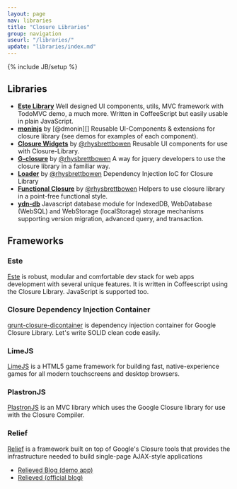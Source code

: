 ```yaml
---
layout: page
nav: libraries
title: "Closure Libraries"
group: navigation
useurl: "/libraries/"
update: "libraries/index.md"
---
```

{% include JB/setup %}

## Libraries

* [**Este Library**](https://github.com/steida/este-library) Well designed UI components, utils, MVC framework with TodoMVC demo, a much more. Written in CoffeeScript but easily usable in plain JavaScript.
* [**moninjs**](https://github.com/dmonin/moninjs) by [@dmonin][] Reusable UI-Components & extensions for closure library (see demos for examples of each component).
* [**Closure Widgets**](https://github.com/rhysbrettbowen/closure-widgets#readme) by [@rhysbrettbowen][] Reusable UI components for use with Closure-Library.
* [**G-closure**](https://github.com/rhysbrettbowen/G-closure#readme) by [@rhysbrettbowen][] A way for jquery developers to use the closure library in a familiar way.
* [**Loader**](https://github.com/rhysbrettbowen/Loader#readme) by [@rhysbrettbowen][] Dependency Injection IoC for Closure Library
* [**Functional Closure**](https://github.com/rhysbrettbowen/functional-closure#readme) by [@rhysbrettbowen][] Helpers to use closure library in a point-free functional style.
* [**ydn-db**](http://git.yathit.com/ydn-db/wiki/Home) Javascript database module for IndexedDB, WebDatabase (WebSQL) and WebStorage (localStorage) storage mechanisms supporting version migration, advanced query, and transaction.

## Frameworks

### Este

[Este][] is robust, modular and comfortable dev stack for web apps development with several unique features. It is written in Coffeescript using the Closure Library. JavaScript is supported too.

### Closure Dependency Injection Container

[grunt-closure-dicontainer](https://github.com/steida/grunt-closure-dicontainer) is dependency injection container for
Google Closure Library. Let's write SOLID clean code easily.

### LimeJS

[LimeJS][] is a HTML5 game framework for building fast, native-experience games for all modern touchscreens and desktop browsers.

### PlastronJS

[PlastronJS][] is an MVC library which uses the Google Closure library for use with the Closure Compiler.

### Relief

[Relief][] is a framework built on top of Google's Closure tools that provides the infrastructure needed to build single-page AJAX-style applications
  * [Relieved Blog (demo app)](https://relieved-blog.appspot.com/)
  * [Relieved (official blog)](http://relief-framework.blogspot.com/)

[plastronjs]: http://rhysbrettbowen.github.com/PlastronJS/ "PlastronJS MVC Framework"
[este]: https://github.com/Steida/este#readme "Este is robust, modular and comfortable dev stack for web apps development with several unique features."
[LimeJS]: http://www.limejs.com/ "LimeJS is a HTML5 game framework"
[@rhysbrettbowen]: https://github.com/rhysbrettbowen "Rhys Brett-Bowen on Github"
[Relief]: https://code.google.com/p/relief/ "Relief Framework"
